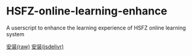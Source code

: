 # HSFZ-online-learning-enhance
A userscript to enhance the learning experience of HSFZ online learning system

[安装(raw)](https://raw.githubusercontents.com/Rusmere/HSFZ-online-learning-enhance/main/HSFZ%20%E5%9C%A8%E7%BA%BF%E5%AD%A6%E4%B9%A0%E5%A2%9E%E5%BC%BA.user.js)
[安装(jsdelivr)](https://cdn.jsdelivr.net/gh/Rusmere/HSFZ-online-learning-enhance/HSFZ%20%E5%9C%A8%E7%BA%BF%E5%AD%A6%E4%B9%A0%E5%A2%9E%E5%BC%BA.user.js)
